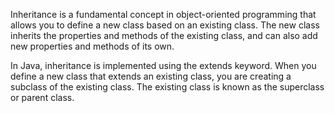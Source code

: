 Inheritance is a fundamental concept in object-oriented programming that allows you to define a new class based on an existing class. The new class inherits the properties and methods of the existing class, and can also add new properties and methods of its own.

In Java, inheritance is implemented using the extends keyword. When you define a new class that extends an existing class, you are creating a subclass of the existing class. The existing class is known as the superclass or parent class.